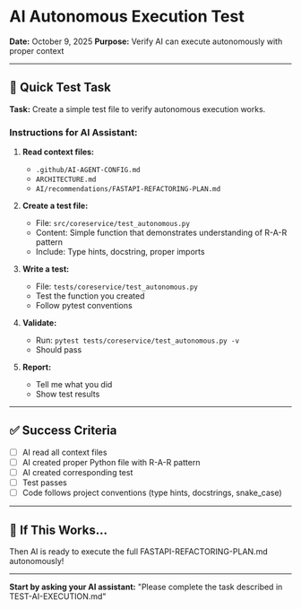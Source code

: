 # AI Autonomous Execution Test

**Date:** October 9, 2025
**Purpose:** Verify AI can execute autonomously with proper context

---

## 🧪 Quick Test Task

**Task:** Create a simple test file to verify autonomous execution works.

### Instructions for AI Assistant:

1. **Read context files:**
   - `.github/AI-AGENT-CONFIG.md`
   - `ARCHITECTURE.md`
   - `AI/recommendations/FASTAPI-REFACTORING-PLAN.md`

2. **Create a test file:**
   - File: `src/coreservice/test_autonomous.py`
   - Content: Simple function that demonstrates understanding of R-A-R pattern
   - Include: Type hints, docstring, proper imports

3. **Write a test:**
   - File: `tests/coreservice/test_autonomous.py`
   - Test the function you created
   - Follow pytest conventions

4. **Validate:**
   - Run: `pytest tests/coreservice/test_autonomous.py -v`
   - Should pass

5. **Report:**
   - Tell me what you did
   - Show test results

---

## ✅ Success Criteria

- [ ] AI read all context files
- [ ] AI created proper Python file with R-A-R pattern
- [ ] AI created corresponding test
- [ ] Test passes
- [ ] Code follows project conventions (type hints, docstrings, snake_case)

---

## 🎯 If This Works...

Then AI is ready to execute the full FASTAPI-REFACTORING-PLAN.md autonomously!

---

**Start by asking your AI assistant:**
"Please complete the task described in TEST-AI-EXECUTION.md"
